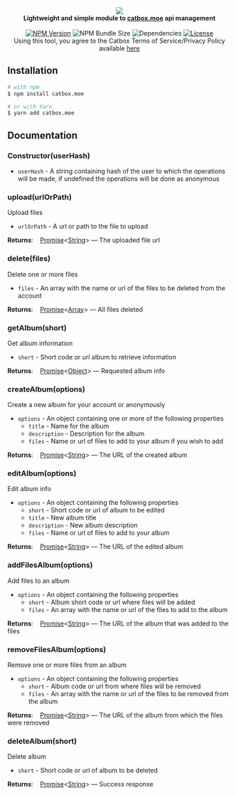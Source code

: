 <p align="center">
    <img src="https://files.catbox.moe/imhw87.png"><br>
    <b>Lightweight and simple module to <a href="https://catbox.moe/">catbox.moe</a> api management</b>
    <br><br>
    <a href="https://npmjs.com/package/catbox.moe"><img src="https://img.shields.io/npm/v/catbox.moe?style=flat-square" alt="NPM Version"></a>
    <img src="https://img.shields.io/bundlephobia/min/catbox.moe?style=flat-square" alt="NPM Bundle Size">
    <img src="https://img.shields.io/david/tenasatupitsyn/node-catbox?style=flat-square" alt="Dependencies">
    <a href="https://github.com/tenasatupitsyn/node-catbox/blob/master/LICENSE"><img src="https://img.shields.io/github/license/tenasatupitsyn/node-catbox?style=flat-square" alt="License"></a>
    <br>
    Using this tool, you agree to the Catbox Terms of Service/Privacy Policy available <a href="https://catbox.moe/legal.php">here</a>
</p>

## Installation

```bash
# with npm
$ npm install catbox.moe

# or with Yarn
$ yarn add catbox.moe
```

## Documentation

### Constructor(userHash)

- `userHash` - A string containing hash of the user to which the operations will be made, if undefined the operations will be done as anonymous

### upload(urlOrPath)
Upload files

- `urlOrPath` - A url or path to the file to upload

**Returns**: &nbsp;&nbsp; [Promise](https://developer.mozilla.org/en-US/docs/Web/JavaScript/Reference/Global_Objects/Promise)<[String](https://developer.mozilla.org/en-US/docs/Web/JavaScript/Reference/Global_Objects/String)> — The uploaded file url

### delete(files)
Delete one or more files

- `files` - An array with the name or url of the files to be deleted from the account

**Returns**: &nbsp;&nbsp; [Promise](https://developer.mozilla.org/en-US/docs/Web/JavaScript/Reference/Global_Objects/Promise)<[Array](https://developer.mozilla.org/en-US/docs/Web/JavaScript/Reference/Global_Objects/Array)> — All files deleted

### getAlbum(short)
Get album information

- `short` - Short code or url album to retrieve information

**Returns**: &nbsp;&nbsp; [Promise](https://developer.mozilla.org/en-US/docs/Web/JavaScript/Reference/Global_Objects/Promise)<[Object](https://developer.mozilla.org/en-US/docs/Web/JavaScript/Reference/Global_Objects/Object)> — Requested album info

### createAlbum(options)
Create a new album for your account or anonymously

- `options` - An object containing one or more of the following properties
    - `title` - Name for the album
    - `description` - Description for the album
    - `files` - Name or url of files to add to your album if you wish to add

**Returns**: &nbsp;&nbsp; [Promise](https://developer.mozilla.org/en-US/docs/Web/JavaScript/Reference/Global_Objects/Promise)<[String](https://developer.mozilla.org/en-US/docs/Web/JavaScript/Reference/Global_Objects/String)> — The URL of the created album

### editAlbum(options)
Edit album info

- `options` - An object containing the following properties
    - `short` - Short code or url of album to be edited
    - `title` - New album title
    - `description` - New album description
    - `files` - Name or url of files to add to your album

**Returns**: &nbsp;&nbsp; [Promise](https://developer.mozilla.org/en-US/docs/Web/JavaScript/Reference/Global_Objects/Promise)<[String](https://developer.mozilla.org/en-US/docs/Web/JavaScript/Reference/Global_Objects/String)> — The URL of the edited album

### addFilesAlbum(options)
Add files to an album

- `options` - An object containing the following properties
    - `short` - Album short code or url where files will be added
    - `files` - An array with the name or url of the files to add to the album

**Returns**: &nbsp;&nbsp; [Promise](https://developer.mozilla.org/en-US/docs/Web/JavaScript/Reference/Global_Objects/Promise)<[String](https://developer.mozilla.org/en-US/docs/Web/JavaScript/Reference/Global_Objects/String)> — The URL of the album that was added to the files

### removeFilesAlbum(options)
Remove one or more files from an album

- `options` - An object containing the following properties
    - `short` - Album code or url from where files will be removed
    - `files` - An array with the name or url of the files to be removed from the album

**Returns**: &nbsp;&nbsp; [Promise](https://developer.mozilla.org/en-US/docs/Web/JavaScript/Reference/Global_Objects/Promise)<[String](https://developer.mozilla.org/en-US/docs/Web/JavaScript/Reference/Global_Objects/String)> — The URL of the album from which the files were removed

### deleteAlbum(short)
Delete album

- `short` - Short code or url of album to be deleted

**Returns**: &nbsp;&nbsp; [Promise](https://developer.mozilla.org/en-US/docs/Web/JavaScript/Reference/Global_Objects/Promise)<[String](https://developer.mozilla.org/en-US/docs/Web/JavaScript/Reference/Global_Objects/String)> — Success response